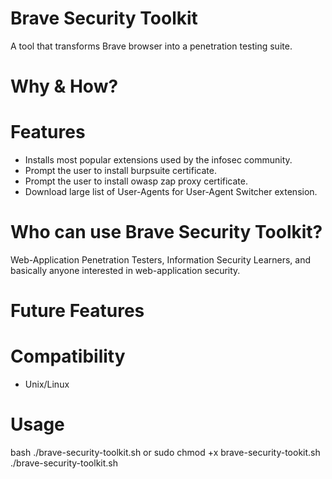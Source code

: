 # Brave Security Toolkit
A tool that transforms Brave browser into a penetration testing suite.

# Why & How?

# Features
- Installs most popular extensions used by the infosec community.
- Prompt the user to install burpsuite certificate.
- Prompt the user to install owasp zap proxy certificate.
- Download large list of User-Agents for User-Agent Switcher extension.

# Who can use Brave Security Toolkit?
Web-Application Penetration Testers, Information Security Learners, and basically anyone interested in web-application security.

# Future Features

# Compatibility
- Unix/Linux

# Usage
bash ./brave-security-toolkit.sh
or 
sudo chmod +x brave-security-tookit.sh
./brave-security-toolkit.sh
